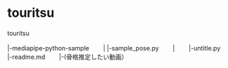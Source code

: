 # touritsu

<p>touritsu　　</p>
|-mediapipe-python-sample　　
|     |-sample_pose.py　　
|　　
|-untitle.py　　
|-readme.md　　
|-(骨格推定したい動画）　　
